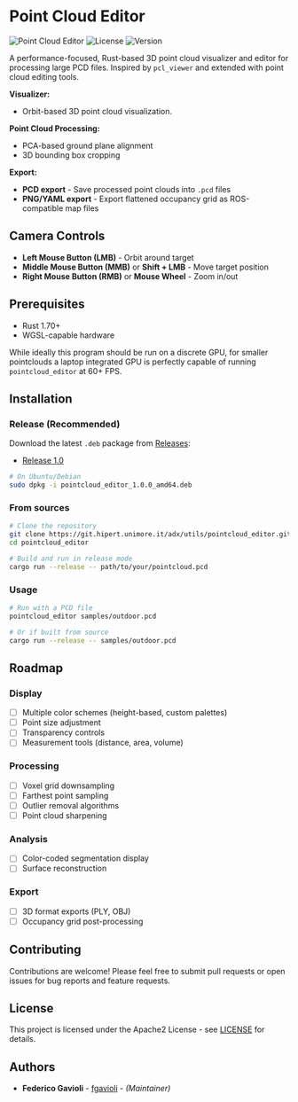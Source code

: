 # Point Cloud Editor
![Point Cloud Editor](https://img.shields.io/badge/language-Rust-orange.svg)
![License](https://img.shields.io/badge/license-Apache2-blue.svg)
![Version](https://img.shields.io/badge/version-1.0.0-green.svg)

A performance-focused, Rust-based 3D point cloud visualizer and editor for processing large PCD files. Inspired by `pcl_viewer` and extended with point cloud editing tools.

**Visualizer:**
- Orbit-based 3D point cloud visualization.

**Point Cloud Processing:**
- PCA-based ground plane alignment
- 3D bounding box cropping

**Export:**
- **PCD export** - Save processed point clouds into `.pcd` files
- **PNG/YAML export** - Export flattened occupancy grid as ROS-compatible map files

## **Camera Controls**
- **Left Mouse Button (LMB)** - Orbit around target
- **Middle Mouse Button (MMB)** or **Shift + LMB** - Move target position
- **Right Mouse Button (RMB)** or **Mouse Wheel** - Zoom in/out

## Prerequisites
- Rust 1.70+
- WGSL-capable hardware

While ideally this program should be run on a discrete GPU, for smaller pointclouds a laptop integrated GPU is perfectly capable of running `pointcloud_editor` at 60+ FPS.

## Installation

### Release (Recommended)
Download the latest `.deb` package from [Releases](https://github.com/fgavioli/pointcloud_editor/releases):
- [Release 1.0](https://drive.google.com/file/d/1TdDt1wy7wOb5hEpOTlSOsO84CarHmyWa/view)

```bash
# On Ubuntu/Debian
sudo dpkg -i pointcloud_editor_1.0.0_amd64.deb
```

### From sources
```bash
# Clone the repository
git clone https://git.hipert.unimore.it/adx/utils/pointcloud_editor.git
cd pointcloud_editor

# Build and run in release mode
cargo run --release -- path/to/your/pointcloud.pcd
```

### Usage

```bash
# Run with a PCD file
pointcloud_editor samples/outdoor.pcd

# Or if built from source
cargo run --release -- samples/outdoor.pcd
```
## Roadmap

### **Display**
- [ ] Multiple color schemes (height-based, custom palettes)
- [ ] Point size adjustment
- [ ] Transparency controls
- [ ] Measurement tools (distance, area, volume)

### **Processing**
- [ ] Voxel grid downsampling
- [ ] Farthest point sampling
- [ ] Outlier removal algorithms
- [ ] Point cloud sharpening

### **Analysis**
- [ ] Color-coded segmentation display
- [ ] Surface reconstruction

### **Export**
- [ ] 3D format exports (PLY, OBJ)
- [ ] Occupancy grid post-processing

## Contributing
Contributions are welcome! Please feel free to submit pull requests or open issues for bug reports and feature requests.

## License

This project is licensed under the Apache2 License - see [LICENSE](LICENSE.md) for details.

## Authors
* **Federico Gavioli** - [fgavioli](https://github.com/fgavioli) - _(Maintainer)_
